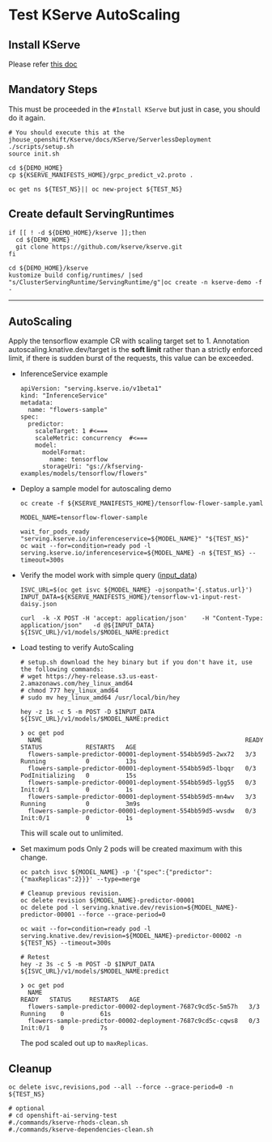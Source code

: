 # Test KServe AutoScaling

## Install KServe

Please refer [this doc](./Install-kserve-rhods-on-rosa.md)

## Mandatory Steps
This must be proceeded in the `#Install KServe` but just in case, you should do it again.
~~~
# You should execute this at the jhouse_openshift/Kserve/docs/KServe/ServerlessDeployment
./scripts/setup.sh
source init.sh

cd ${DEMO_HOME}
cp ${KSERVE_MANIFESTS_HOME}/grpc_predict_v2.proto .

oc get ns ${TEST_NS}|| oc new-project ${TEST_NS}
~~~

## Create default ServingRuntimes
~~~
if [[ ! -d ${DEMO_HOME}/kserve ]];then
  cd ${DEMO_HOME}
  git clone https://github.com/kserve/kserve.git 
fi

cd ${DEMO_HOME}/kserve
kustomize build config/runtimes/ |sed "s/ClusterServingRuntime/ServingRuntime/g"|oc create -n kserve-demo -f -
~~~

----

## AutoScaling
Apply the tensorflow example CR with scaling target set to 1. Annotation autoscaling.knative.dev/target is the **soft limit** rather than a strictly enforced limit, if there is sudden burst of the requests, this value can be exceeded.
- InferenceService example
  ~~~
  apiVersion: "serving.kserve.io/v1beta1"
  kind: "InferenceService"
  metadata:
    name: "flowers-sample"
  spec:
    predictor:
      scaleTarget: 1 #<===  
      scaleMetric: concurrency  #<===
      model:
        modelFormat:
          name: tensorflow
        storageUri: "gs://kfserving-examples/models/tensorflow/flowers"
  ~~~

- Deploy a sample model for autoscaling demo 
  ~~~
  oc create -f ${KSERVE_MANIFESTS_HOME}/tensorflow-flower-sample.yaml

  MODEL_NAME=tensorflow-flower-sample

  wait_for_pods_ready "serving.kserve.io/inferenceservice=${MODEL_NAME}" "${TEST_NS}"
  oc wait --for=condition=ready pod -l serving.kserve.io/inferenceservice=${MODEL_NAME} -n ${TEST_NS} --timeout=300s
  ~~~

- Verify the model work with simple query ([input_data](https://github.com/kserve/kserve/blob/master/docs/samples/v1beta1/tensorflow/input.json))
  ~~~
  ISVC_URL=$(oc get isvc ${MODEL_NAME} -ojsonpath='{.status.url}')
  INPUT_DATA=${KSERVE_MANIFESTS_HOME}/tensorflow-v1-input-rest-daisy.json

  curl  -k -X POST -H 'accept: application/json'    -H "Content-Type: application/json"   -d @${INPUT_DATA}  ${ISVC_URL}/v1/models/$MODEL_NAME:predict
  ~~~

- Load testing to verify AutoScaling
  ~~~
  # setup.sh download the hey binary but if you don't have it, use the following commands:
  # wget https://hey-release.s3.us-east-2.amazonaws.com/hey_linux_amd64
  # chmod 777 hey_linux_amd64
  # sudo mv hey_linux_amd64 /usr/local/bin/hey
  
  hey -z 1s -c 5 -m POST -D $INPUT_DATA ${ISVC_URL}/v1/models/$MODEL_NAME:predict

  ❯ oc get pod
    NAME                                                        READY   STATUS            RESTARTS   AGE
    flowers-sample-predictor-00001-deployment-554bb59d5-2wx72   3/3     Running           0          13s
    flowers-sample-predictor-00001-deployment-554bb59d5-lbqqr   0/3     PodInitializing   0          15s
    flowers-sample-predictor-00001-deployment-554bb59d5-lgg55   0/3     Init:0/1          0          1s
    flowers-sample-predictor-00001-deployment-554bb59d5-mn4wv   3/3     Running           0          3m9s
    flowers-sample-predictor-00001-deployment-554bb59d5-wvsdw   0/3     Init:0/1          0          1s
  ~~~
  This will scale out to unlimited.

- Set maximum pods
  Only 2 pods will be created maximum with this change.
  ~~~
  oc patch isvc ${MODEL_NAME} -p '{"spec":{"predictor":{"maxReplicas":2}}}' --type=merge

  # Cleanup previous revision.
  oc delete revision ${MODEL_NAME}-predictor-00001
  oc delete pod -l serving.knative.dev/revision=${MODEL_NAME}-predictor-00001 --force --grace-period=0

  oc wait --for=condition=ready pod -l serving.knative.dev/revision=${MODEL_NAME}-predictor-00002 -n ${TEST_NS} --timeout=300s

  # Retest
  hey -z 3s -c 5 -m POST -D $INPUT_DATA ${ISVC_URL}/v1/models/$MODEL_NAME:predict

  ❯ oc get pod
    NAME                                                         READY   STATUS     RESTARTS   AGE
    flowers-sample-predictor-00002-deployment-7687c9cd5c-5m57h   3/3     Running    0          61s
    flowers-sample-predictor-00002-deployment-7687c9cd5c-cqws8   0/3     Init:0/1   0          7s
  ~~~
  The pod scaled out up to `maxReplicas`. 

## Cleanup
~~~
oc delete isvc,revisions,pod --all --force --grace-period=0 -n ${TEST_NS}

# optional
# cd openshift-ai-serving-test
#./commands/kserve-rhods-clean.sh
#./commands/kserve-dependencies-clean.sh
~~~
